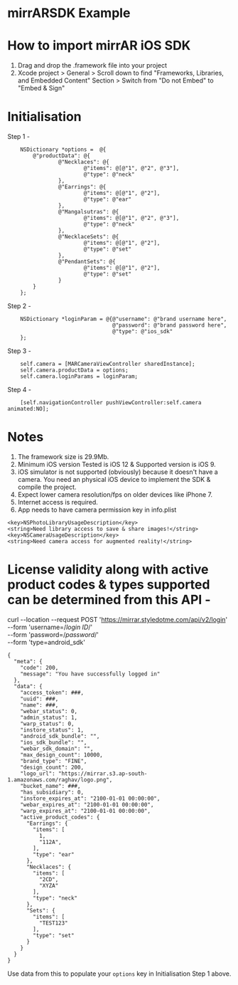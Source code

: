 # mirrARSDK Example

# How to import mirrAR iOS SDK
1. Drag and drop the .framework file into your project
2. Xcode project > General > Scroll down to find "Frameworks, Libraries, and Embedded Content" Section > Switch from "Do not Embed" to "Embed & Sign"

# Initialisation
Step 1 -
```
    NSDictionary *options =  @{
        @"productData": @{
                @"Necklaces": @{
                        @"items": @[@"1", @"2", @"3"],
                        @"type": @"neck"
                },
                @"Earrings": @{
                        @"items": @[@"1", @"2"],
                        @"type": @"ear"
                },
                @"Mangalsutras": @{
                        @"items": @[@"1", @"2", @"3"],
                        @"type": @"neck"
                },
                @"NecklaceSets": @{
                        @"items": @[@"1", @"2"],
                        @"type": @"set"
                },
                @"PendantSets": @{
                        @"items": @[@"1", @"2"],
                        @"type": @"set"
                }
        }
    };
```

Step 2 -
```
    NSDictionary *loginParam = @{@"username": @"brand username here",
                                 @"password": @"brand password here",
                                 @"type": @"ios_sdk"
    };
```

Step 3 -
```
    self.camera = [MARCameraViewController sharedInstance];
    self.camera.productData = options;
    self.camera.loginParams = loginParam;
```

Step 4 -
```
    [self.navigationController pushViewController:self.camera animated:NO];
```

# Notes
1. The framework size is 29.9Mb.
2. Minimum iOS version Tested is iOS 12 & Supported version is iOS 9.
3. iOS simulator is not supported (obviously) because it doesn't have a camera. You need an physical iOS device to implement the SDK & compile the project.
4. Expect lower camera resolution/fps on older devices like iPhone 7.
5. Internet access is required.
6. App needs to have camera permission key in info.plist
```
<key>NSPhotoLibraryUsageDescription</key>
<string>Need library access to save & share images!</string>
<key>NSCameraUsageDescription</key> 
<string>Need camera access for augmented reality!</string>
```

# License validity along with active product codes & types supported can be determined from this API -
curl --location --request POST 'https://mirrar.styledotme.com/api/v2/login' \
--form 'username=/*login ID*/' \
--form 'password=/*password*/' \
--form 'type=android_sdk'

```
{
  "meta": {
    "code": 200,
    "message": "You have successfully logged in"
  },
  "data": {
    "access_token": ###,
    "uuid": ###,
    "name": ###,
    "webar_status": 0,
    "admin_status": 1,
    "warp_status": 0,
    "instore_status": 1,
    "android_sdk_bundle": "",
    "ios_sdk_bundle": "",
    "webar_sdk_domain": "",
    "max_design_count": 10000,
    "brand_type": "FINE",
    "design_count": 200,
    "logo_url": "https://mirrar.s3.ap-south-1.amazonaws.com/raghav/logo.png",
    "bucket_name": ###,
    "has_subsidiary": 0,
    "instore_expires_at": "2100-01-01 00:00:00",
    "webar_expires_at": "2100-01-01 00:00:00",
    "warp_expires_at": "2100-01-01 00:00:00",
    "active_product_codes": {
      "Earrings": {
        "items": [
          1,
          "112A",
        ],
        "type": "ear"
      },
      "Necklaces": {
        "items": [
          "2CD",
          "XYZA"
        ],
        "type": "neck"
      },
      "Sets": {
        "items": [
          "TEST123"
        ],
        "type": "set"
      }
    }
  }
}
```
Use data from this to populate your `options` key in Initialisation Step 1 above.
